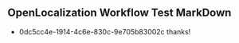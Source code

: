 ## OpenLocalization Workflow Test MarkDown
* 0dc5cc4e-1914-4c6e-830c-9e705b83002c thanks!

<!--HONumber=Sep16_HO1-->



